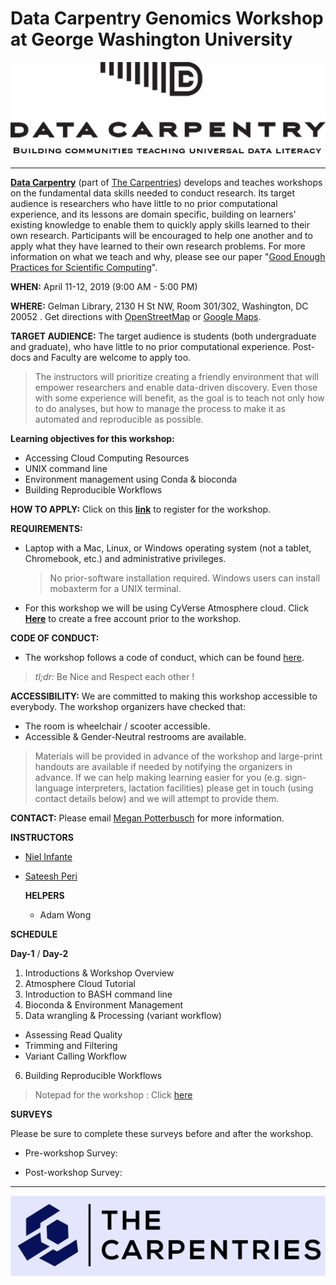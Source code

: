 **Data Carpentry Genomics Workshop at George Washington University**
===

![](/img/DC_logo.png)

---

[**Data Carpentry**](https://datacarpentry.org/) (part of [The Carpentries](https://carpentries.org/)) develops and teaches workshops on the fundamental data skills needed to conduct research. Its target audience is researchers who have little to no prior computational experience, and its lessons are domain specific, building on learners' existing knowledge to enable them to quickly apply skills learned to their own research. Participants will be encouraged to help one another and to apply what they have learned to their own research problems. For more information on what we teach and why, please see our paper "[Good Enough Practices for Scientific Computing](https://journals.plos.org/ploscompbiol/article?id=10.1371/journal.pcbi.1005510)".

**WHEN:** April 11-12, 2019 (9:00 AM - 5:00 PM)

**WHERE:** Gelman Library, 2130 H St NW, Room 301/302, Washington, DC 20052 . Get directions with [OpenStreetMap](https://osm.org/go/ZZcbJto48?way=66409261) or [Google Maps](https://goo.gl/maps/vZdYWxLsZwQ2).

**TARGET AUDIENCE:** The target audience is students (both undergraduate and graduate), who have little to no prior computational experience. Post-docs and Faculty are welcome to apply too.
> The instructors will prioritize creating a friendly environment that will empower researchers and enable data-driven discovery. Even those with some experience will benefit, as the goal is to teach not only how to do analyses, but how to manage the process to make it as automated and reproducible as possible.

**Learning objectives for this workshop:**
+ Accessing Cloud Computing Resources
+ UNIX command line
+ Environment management using Conda & bioconda
+ Building Reproducible Workflows


**HOW TO APPLY:** Click on this [**link**](https://www.eventbrite.com/e/george-washington-university-data-carpentry-workshop-tickets-58597869806) to register for the workshop.

**REQUIREMENTS:**
- Laptop with a Mac, Linux, or Windows operating system (not a tablet, Chromebook, etc.) and administrative privileges.
  > No prior-software installation required. Windows users can install mobaxterm for a UNIX terminal.
- For this workshop we will be using CyVerse Atmosphere cloud. Click [**Here**](https://user.cyverse.org/register) to create a free account prior to the workshop.

**CODE OF CONDUCT:**
- The workshop follows a code of conduct, which can be found [here]().
> *tl;dr:* Be Nice and Respect each other !

**ACCESSIBILITY:** We are committed to making this workshop accessible to everybody. The workshop organizers have checked that:
  + The room is wheelchair / scooter accessible.
  +  Accessible & Gender-Neutral restrooms are available.

> Materials will be provided in advance of the workshop and large-print handouts are available if needed by notifying the organizers in advance. If we can help making learning easier for you (e.g. sign-language interpreters, lactation facilities) please get in touch (using contact details below) and we will attempt to provide them.

**CONTACT:** Please email [Megan Potterbusch](mpotterbusch@email.gwu.edu) for more information.

**INSTRUCTORS**
* [Niel Infante](https://twitter.com/Niel_Infante)
* [Sateesh Peri](https://twitter.com/perisateesh)

  **HELPERS**
  * Adam Wong


**SCHEDULE**

**Day-1** / **Day-2**
1. Introductions & Workshop Overview
2. Atmosphere Cloud Tutorial
3. Introduction to BASH command line
4. Bioconda & Environment Management
5. Data wrangling & Processing (variant workflow)
  - Assessing Read Quality
  - Trimming and Filtering
  - Variant Calling Workflow
6.  Building Reproducible Workflows

> Notepad for the workshop : Click [here](https://hackmd.io/nPo6cXDOSye5I0tOqeF3Jg#)

**SURVEYS**

Please be sure to complete these surveys before and after the workshop.

- Pre-workshop Survey:

- Post-workshop Survey:

---

![](/img/carpentries_logo.png)
